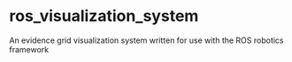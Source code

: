 # ros_visualization_system
An evidence grid visualization system written for use with the ROS robotics framework
